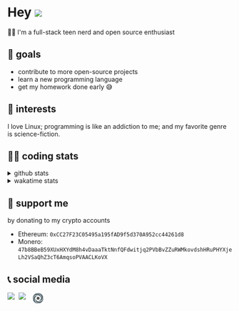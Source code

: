 # Hey <img width="35" src="https://raw.githubusercontent.com/aemmadi/aemmadi/master/wave.gif" />
👨‍💻 I'm a full-stack teen nerd and open source enthusiast

## 🥅 goals

* contribute to more open-source projects
* learn a new programming language
* get my homework done early 😅

## 🧐 interests

I love Linux; programming is like an addiction to me; and my favorite genre is science-fiction.

## 👨‍💻 coding stats

<details>
  <summary>github stats</summary>

  <img width="768" src="https://github-profile-trophy.vercel.app/?username=poseidoncoder&no-border=true&theme=nord&no-frame=true" />
  <div style="display: inline-block">
    <img src="https://github-readme-stats.vercel.app/api/top-langs/?username=poseidoncoder&theme=nord&layout=compact&hide_border=true" />
    <img height="165" src="https://github-readme-stats.vercel.app/api?username=poseidoncoder&show_icons=true&theme=nord&hide_border=true" />
  </div>
</details>

<details>
  <summary>wakatime stats</summary>

<!--START_SECTION:waka-->
![Profile Views](http://img.shields.io/badge/Profile%20Views-0-blue)

**🐱 My GitHub Data** 

> 🏆 68 Contributions in the Year 2022
 > 
> 📦 24.5 kB Used in GitHub's Storage 
 > 
> 🚫 Not Opted to Hire
 > 
> 📜 28 Public Repositories 
 > 
> 🔑 5 Private Repositories  
 > 
**I'm an Early 🐤** 

```text
🌞 Morning    16 commits     ███░░░░░░░░░░░░░░░░░░░░░░   11.51% 
🌆 Daytime    69 commits     ████████████░░░░░░░░░░░░░   49.64% 
🌃 Evening    54 commits     █████████░░░░░░░░░░░░░░░░   38.85% 
🌙 Night      0 commits      ░░░░░░░░░░░░░░░░░░░░░░░░░   0.0%

```
📅 **I'm Most Productive on Tuesday** 

```text
Monday       14 commits     ██░░░░░░░░░░░░░░░░░░░░░░░   10.07% 
Tuesday      39 commits     ███████░░░░░░░░░░░░░░░░░░   28.06% 
Wednesday    14 commits     ██░░░░░░░░░░░░░░░░░░░░░░░   10.07% 
Thursday     10 commits     █░░░░░░░░░░░░░░░░░░░░░░░░   7.19% 
Friday       3 commits      ░░░░░░░░░░░░░░░░░░░░░░░░░   2.16% 
Saturday     28 commits     █████░░░░░░░░░░░░░░░░░░░░   20.14% 
Sunday       31 commits     █████░░░░░░░░░░░░░░░░░░░░   22.3%

```


📊 **This Week I Spent My Time On** 

```text
⌚︎ Time Zone: America/Los_Angeles

💬 Programming Languages: 
JavaScript               6 hrs 21 mins       ██████████████████████░░░   89.14% 
C#                       23 mins             █░░░░░░░░░░░░░░░░░░░░░░░░   5.44% 
Markdown                 11 mins             ░░░░░░░░░░░░░░░░░░░░░░░░░   2.79% 
HTML                     7 mins              ░░░░░░░░░░░░░░░░░░░░░░░░░   1.66% 
JSON                     2 mins              ░░░░░░░░░░░░░░░░░░░░░░░░░   0.61%

🔥 Editors: 
VS Code                  7 hrs 8 mins        █████████████████████████   100.0%

🐱‍💻 Projects: 
wordle-app               6 hrs 24 mins       ██████████████████████░░░   89.75% 
Unknown Project          23 mins             █░░░░░░░░░░░░░░░░░░░░░░░░   5.44% 
Lesson-6                 11 mins             ░░░░░░░░░░░░░░░░░░░░░░░░░   2.77% 
H33-06-starter-code      4 mins              ░░░░░░░░░░░░░░░░░░░░░░░░░   1.11% 
H33-05-starter-code      3 mins              ░░░░░░░░░░░░░░░░░░░░░░░░░   0.91%

💻 Operating System: 
Windows                  7 hrs 8 mins        █████████████████████████   100.0%

```

**I Mostly Code in HTML** 

```text
HTML                     7 repos             ███████░░░░░░░░░░░░░░░░░░   30.43% 
JavaScript               7 repos             ███████░░░░░░░░░░░░░░░░░░   30.43% 
Go                       3 repos             ███░░░░░░░░░░░░░░░░░░░░░░   13.04% 
Python                   2 repos             ██░░░░░░░░░░░░░░░░░░░░░░░   8.7% 
TypeScript               2 repos             ██░░░░░░░░░░░░░░░░░░░░░░░   8.7%

```


**Timeline**

![Chart not found](https://raw.githubusercontent.com/PoseidonCoder/PoseidonCoder/main/charts/bar_graph.png) 


 Last Updated on 28/04/2022 18:49:36 UTC
<!--END_SECTION:waka-->
</details>

## 🤝 support me
by donating to my crypto accounts
* Ethereum: `0xCC27F23C05495a195fAD9f5d370A952cc44261d8`
* Monero:   `47b8BBeB59XUxHXYdM8h4vDaaaTktNnfQFdwitjq2PVbBvZZuRWMkovdshHRuPHYXjeLh2VSaQhZ3cT6AmqsoPVAACLKoVX`

## 📞 social media

[<img width=25 align="left" src="https://cdn4.iconfinder.com/data/icons/logos-and-brands/512/91_Discord_logo_logos-512.png"/>](https://discord.bio/p/devposeidon)

[<img width=31 align="left" src="https://i.pinimg.com/originals/19/7b/36/197b365922d1ea3aa1a932ff9bbda4a6.png"/>](https://www.youtube.com/channel/UCb0JVK0TmpYueYTx5Te0fUw)

[<img width=25 align="left" src="assets/images/replit.png"/>](https://repl.it/@PowerCoder) 

<br />
